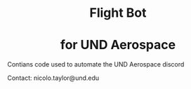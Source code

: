 <h1 align="center">Flight Bot</h1>
<h1 align="center">for UND Aerospace</h1>
<p>Contians code used to automate the UND Aerospace discord</p>
<p>Contact: nicolo.taylor@und.edu</P>
